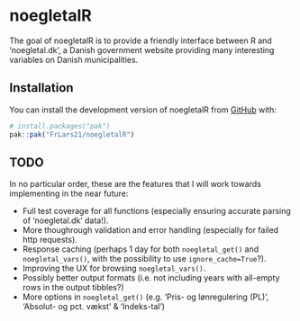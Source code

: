 
<!-- README.md is generated from README.Rmd. Please edit that file -->

# noegletalR

<!-- badges: start -->
<!-- badges: end -->

The goal of noegletalR is to provide a friendly interface between R and
‘noegletal.dk’, a Danish government website providing many interesting
variables on Danish municipalities.

## Installation

You can install the development version of noegletalR from
[GitHub](https://github.com/) with:

``` r
# install.packages("pak")
pak::pak("FrLars21/noegletalR")
```

## TODO

In no particular order, these are the features that I will work towards
implementing in the near future:

- Full test coverage for all functions (especially ensuring accurate
  parsing of ‘noegletal.dk’ data!).
- More thoughrough validation and error handling (especially for failed
  http requests).
- Response caching (perhaps 1 day for both `noegletal_get()` and
  `noegletal_vars()`, with the possibility to use `ignore_cache=True`?).
- Improving the UX for browsing `noegletal_vars()`.
- Possibly better output formats (i.e. not including years with
  all-empty rows in the output tibbles?)
- More options in `noegletal_get()` (e.g. ‘Pris- og lønregulering (PL)’,
  ‘Absolut- og pct. vækst’ & ‘Indeks-tal’)
